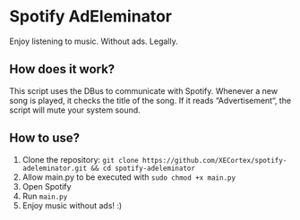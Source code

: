 # Spotify AdEleminator
Enjoy listening to music. Without ads. Legally.

## How does it work?
This script uses the DBus to communicate with Spotify.
Whenever a new song is played, it checks the title of the song. If it reads “Advertisement“, the script will mute your system sound.

## How to use?
1. Clone the repository: `git clone https://github.com/XECortex/spotify-adeleminator.git && cd spotify-adeleminator`
2. Allow main.py to be executed with `sudo chmod +x main.py`
3. Open Spotify
4. Run `main.py`
5. Enjoy music without ads! :)